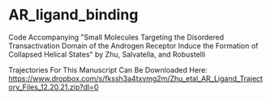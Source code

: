 # AR_ligand_binding
Code Accompanying "Small Molecules Targeting the Disordered Transactivation Domain of the Androgen Receptor Induce the Formation of Collapsed Helical States" by Zhu, Salvatella, and Robustelli

Trajectories For This Manuscript Can Be Downloaded Here:
https://www.dropbox.com/s/fkssh3a4txvmg2m/Zhu_etal_AR_Ligand_Trajectory_Files_12.20.21.zip?dl=0
